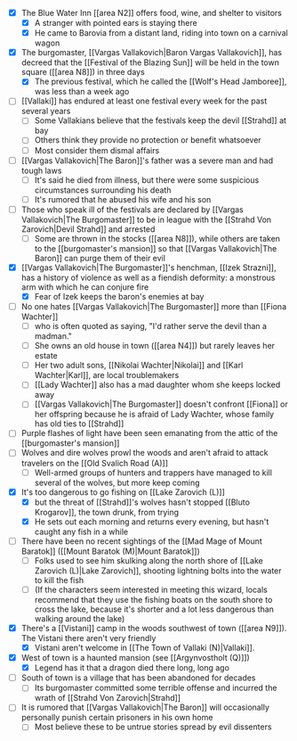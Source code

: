 - [x] The Blue Water Inn [[area N2]] offers food, wine, and shelter to visitors
	- [x] A stranger with pointed ears is staying there
	- [x] He came to Barovia from a distant land, riding into town on a carnival wagon
- [x] The burgomaster, [[Vargas Vallakovich|Baron Vargas Vallakovich]], has decreed that the [[Festival of the Blazing Sun]] will be held in the town square ([[area N8]]) in three days
	- [x] The previous festival, which he called the [[Wolf's Head Jamboree]], was less than a week ago
- [ ] [[Vallaki]] has endured at least one festival every week for the past several years
	- [ ] Some Vallakians believe that the festivals keep the devil [[Strahd]] at bay
	- [ ] Others think they provide no protection or benefit whatsoever
	- [ ] Most consider them dismal affairs
- [ ] [[Vargas Vallakovich|The Baron]]'s father was a severe man and had tough laws
	- [ ] It's said he died from illness, but there were some suspicious circumstances surrounding his death
	- [ ] It's rumored that he abused his wife and his son
- [ ] Those who speak ill of the festivals are declared by [[Vargas Vallakovich|The Burgomaster]] to be in league with the [[Strahd Von Zarovich|Devil Strahd]] and arrested
	- [ ] Some are thrown in the stocks ([[area N8]]), while others are taken to the [[burgomaster's mansion]] so that [[Vargas Vallakovich|The Baron]] can purge them of their evil
- [x] [[Vargas Vallakovich|The Burgomaster]]'s henchman, [[Izek Strazni]], has a history of violence as well as a fiendish deformity: a monstrous arm with which he can conjure fire
	- [x] Fear of Izek keeps the baron's enemies at bay
- [ ] No one hates [[Vargas Vallakovich|The Burgomaster]] more than [[Fiona Wachter]]
	- [ ] who is often quoted as saying, "I'd rather serve the devil than a madman."
	- [ ] She owns an old house in town ([[area N4]]) but rarely leaves her estate
	- [ ] Her two adult sons, [[Nikolai Wachter|Nikolai]] and [[Karl Wachter|Karl]], are local troublemakers
	- [ ] [[Lady Wachter]] also has a mad daughter whom she keeps locked away
	- [ ] [[Vargas Vallakovich|The Burgomaster]] doesn't confront [[Fiona]] or her offspring because he is afraid of Lady Wachter, whose family has old ties to [[Strahd]]
- [ ] Purple flashes of light have been seen emanating from the attic of the [[burgomaster's mansion]] 
- [ ] Wolves and dire wolves prowl the woods and aren't afraid to attack travelers on the [[Old Svalich Road (A)]]
	- [ ] Well-armed groups of hunters and trappers have managed to kill several of the wolves, but more keep coming
- [x] It's too dangerous to go fishing on [[Lake Zarovich (L)]]
	- [x] but the threat of [[Strahd]]'s wolves hasn't stopped [[Bluto Krogarov]], the town drunk, from trying
	- [x] He sets out each morning and returns every evening, but hasn't caught any fish in a while
- [ ] There have been no recent sightings of the [[Mad Mage of Mount Baratok]] ([[Mount Baratok (M)|Mount Baratok]])
	- [ ] Folks used to see him skulking along the north shore of [[Lake Zarovich (L)|Lake Zarovich]], shooting lightning bolts into the water to kill the fish
	- [ ] (If the characters seem interested in meeting this wizard, locals recommend that they use the fishing boats on the south shore to cross the lake, because it's shorter and a lot less dangerous than walking around the lake)
- [x] There's a [[Vistani]] camp in the woods southwest of town ([[area N9]]). The Vistani there aren't very friendly
	- [x] Vistani aren't welcome in [[The Town of Vallaki (N)|Vallaki]].
- [x] West of town is a haunted mansion (see [[Argynvostholt (Q)]])
	- [x] Legend has it that a dragon died there long, long ago
- [ ] South of town is a village that has been abandoned for decades
	- [ ] Its burgomaster committed some terrible offense and incurred the wrath of [[Strahd Von Zarovich|Strahd]]
- [ ] It is rumored that [[Vargas Vallakovich|The Baron]] will occasionally personally punish certain prisoners in his own home
	- [ ] Most believe these to be untrue stories spread by evil dissenters